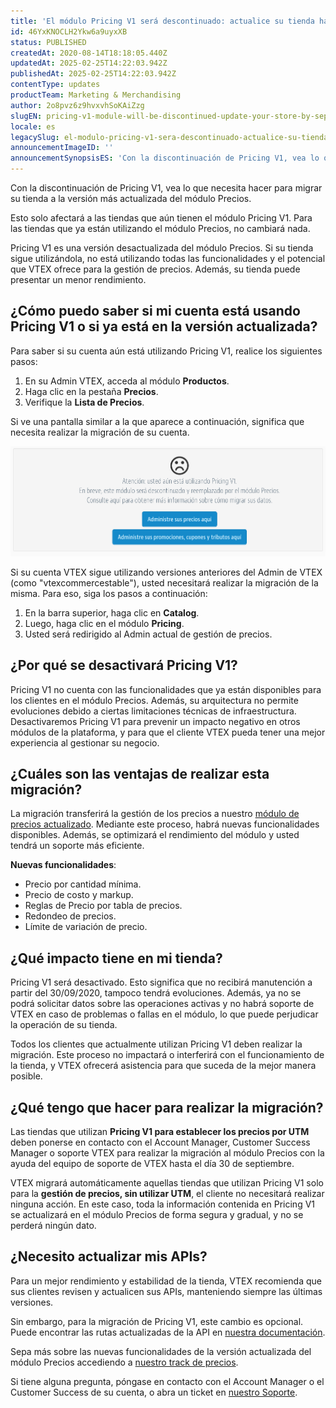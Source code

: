 ```yaml
---
title: 'El módulo Pricing V1 será descontinuado: actualice su tienda hasta septiembre'
id: 46YxKNOCLH2Ykw6a9uyxXB
status: PUBLISHED
createdAt: 2020-08-14T18:18:05.440Z
updatedAt: 2025-02-25T14:22:03.942Z
publishedAt: 2025-02-25T14:22:03.942Z
contentType: updates
productTeam: Marketing & Merchandising
author: 2o8pvz6z9hvxvhSoKAiZzg
slugEN: pricing-v1-module-will-be-discontinued-update-your-store-by-september
locale: es
legacySlug: el-modulo-pricing-v1-sera-descontinuado-actualice-su-tienda-hasta-el-fin-de, el-modulo-pricing-v1-sera-descontinuado-actualice-su-tienda
announcementImageID: ''
announcementSynopsisES: 'Con la discontinuación de Pricing V1, vea lo que debe hacer para migrar su tienda a la versión actual del módulo Precios'
---
```


Con la discontinuación de Pricing V1, vea lo que necesita hacer para migrar su tienda a la versión más actualizada del módulo Precios. 

Esto solo afectará a las tiendas que aún tienen el módulo Pricing V1. Para las tiendas que ya están utilizando el módulo Precios, no cambiará nada. 

Pricing V1 es una versión desactualizada del módulo Precios. Si su tienda sigue utilizándola, no está utilizando todas las funcionalidades y el potencial que VTEX ofrece para la gestión de precios. Además, su tienda puede presentar un menor rendimiento.  

## ¿Cómo puedo saber si mi cuenta está usando Pricing V1 o si ya está en la versión actualizada?

Para saber si su cuenta aún está utilizando Pricing V1, realice los siguientes pasos: 

  1. En su Admin VTEX, acceda al módulo __Productos__.
  2. Haga clic en la pestaña __Precios__. 
  3. Verifique la __Lista de Precios__.

Si ve una pantalla similar a la que aparece a continuación, significa que necesita realizar la migración de su cuenta. 

![Tela pricing antiga - ES](https://raw.githubusercontent.com/vtexdocs/help-center-content/refs/heads/main/docs/es/announcements/2020/el-modulo-pricing-v1-sera-descontinuado-actualice-su-tienda_1.png)

Si su cuenta VTEX sigue utilizando versiones anteriores del Admin de VTEX (como "vtexcommercestable"), usted necesitará realizar la migración de la misma. Para eso, siga los pasos a continuación: 

  1. En la barra superior, haga clic en __Catalog__.
  2. Luego, haga clic en el módulo __Pricing__.
  3. Usted será redirigido al Admin actual de gestión de precios.

## ¿Por qué se desactivará Pricing V1?

Pricing V1 no cuenta con las funcionalidades que ya están disponibles para los clientes en el módulo Precios. Además, su arquitectura no permite evoluciones debido a ciertas limitaciones técnicas de infraestructura. 
Desactivaremos Pricing V1 para prevenir un impacto negativo en otros módulos de la plataforma, y para que el cliente VTEX pueda tener una mejor experiencia al gestionar su negocio. 

## ¿Cuáles son las ventajas de realizar esta migración?

La migración transferirá la gestión de los precios a nuestro [módulo de precios actualizado](https://merch.myvtex.com/admin/pricing). Mediante este proceso, habrá nuevas funcionalidades disponibles. Además, se optimizará el rendimiento del módulo y usted tendrá un soporte más eficiente.

**Nuevas funcionalidades**:

- Precio por cantidad mínima.
- Precio de costo y markup.
- Reglas de Precio por tabla de precios.
- Redondeo de precios.
- Límite de variación de precio.

## ¿Qué impacto tiene en mi tienda? 

Pricing V1 será desactivado. Esto significa que no recibirá manutención a partir del 30/09/2020, tampoco tendrá evoluciones. Además, ya no se podrá solicitar datos sobre las operaciones activas y no habrá soporte de VTEX en caso de problemas o fallas en el módulo, lo que puede perjudicar la operación de su tienda.

Todos los clientes que actualmente utilizan Pricing V1 deben realizar la migración. Este proceso no impactará o interferirá con el funcionamiento de la tienda, y VTEX ofrecerá asistencia para que suceda de la mejor manera posible.

## ¿Qué tengo que hacer para realizar la migración?

Las tiendas que utilizan **Pricing V1 para establecer los precios por UTM** deben ponerse en contacto con el Account Manager, Customer Success Manager o soporte VTEX para realizar la migración al módulo Precios con la ayuda del equipo de soporte de VTEX hasta el día 30 de septiembre.

VTEX migrará automáticamente aquellas tiendas que utilizan Pricing V1 solo para la **gestión de precios, sin utilizar UTM**, el cliente no necesitará realizar ninguna acción. En este caso, toda la información contenida en Pricing V1 se actualizará en el módulo Precios de forma segura y gradual, y no se perderá ningún dato.

## ¿Necesito actualizar mis APIs? 

Para un mejor rendimiento y estabilidad de la tienda, VTEX recomienda que sus clientes revisen y actualicen sus APIs, manteniendo siempre las últimas versiones.

Sin embargo, para la migración de Pricing V1, este cambio es opcional. Puede encontrar las rutas actualizadas de la API  en [nuestra documentación](https://developers.vtex.com/docs/api-reference/pricing-api).

Sepa más sobre las nuevas funcionalidades de la versión actualizada del módulo Precios accediendo a [nuestro track de precios](https://help.vtex.com/es/tracks/prices-101--6f8pwCns3PJHqMvQSugNfP). 

Si tiene alguna pregunta, póngase en contacto con el Account Manager o el Customer Success de su cuenta, o abra un ticket en [nuestro Soporte](https://support.vtex.com/hc/en-us/signin?return_to=https%3A%2F%2Fsupport.vtex.com%2Fhc%2Fen-us%2Frequests).

